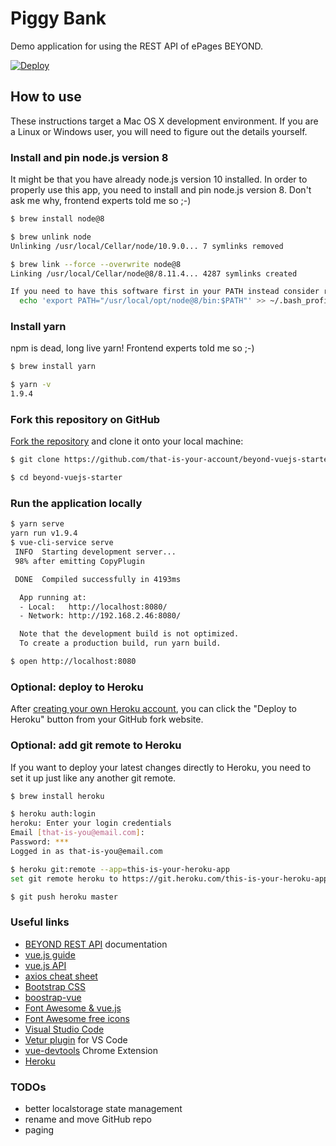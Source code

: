 # Piggy Bank

Demo application for using the REST API of ePages BEYOND.

[![Deploy](https://www.herokucdn.com/deploy/button.svg)](https://heroku.com/deploy)

## How to use

These instructions target a Mac OS X development environment.
If you are a Linux or Windows user, you will need to figure out the details yourself.

### Install and pin node.js version 8

It might be that you have already node.js version 10 installed. In order to properly use this app, you need to install and pin node.js version 8. Don't ask me why, frontend experts told me so ;-)

```sh
$ brew install node@8

$ brew unlink node
Unlinking /usr/local/Cellar/node/10.9.0... 7 symlinks removed

$ brew link --force --overwrite node@8
Linking /usr/local/Cellar/node@8/8.11.4... 4287 symlinks created

If you need to have this software first in your PATH instead consider running:
  echo 'export PATH="/usr/local/opt/node@8/bin:$PATH"' >> ~/.bash_profile
```

### Install yarn

npm is dead, long live yarn! Frontend experts told me so ;-)

```sh
$ brew install yarn

$ yarn -v
1.9.4
```

### Fork this repository on GitHub

[Fork the repository](https://github.com/jensfischerhh/beyond-vuejs-starter/fork) and clone it onto your local machine:

```sh
$ git clone https://github.com/that-is-your-account/beyond-vuejs-starter.git

$ cd beyond-vuejs-starter
```

### Run the application locally

```sh
$ yarn serve
yarn run v1.9.4
$ vue-cli-service serve
 INFO  Starting development server...
 98% after emitting CopyPlugin

 DONE  Compiled successfully in 4193ms                                                                                                                                                         12:17:47 PM

  App running at:
  - Local:   http://localhost:8080/
  - Network: http://192.168.2.46:8080/

  Note that the development build is not optimized.
  To create a production build, run yarn build.

$ open http://localhost:8080
```

### Optional: deploy to Heroku

After [creating your own Heroku account](https://signup.heroku.com/), you can click the "Deploy to Heroku" button from your GitHub fork website.

### Optional: add git remote to Heroku

If you want to deploy your latest changes directly to Heroku, you need to set it up just like any another git remote.

```sh
$ brew install heroku

$ heroku auth:login
heroku: Enter your login credentials
Email [that-is-you@email.com]:
Password: ***
Logged in as that-is-you@email.com

$ heroku git:remote --app=this-is-your-heroku-app
set git remote heroku to https://git.heroku.com/this-is-your-heroku-app.git

$ git push heroku master
```

### Useful links

* [BEYOND REST API](https://docs.beyondshop.cloud) documentation
* [vue.js guide](https://vuejs.org/v2/guide/)
* [vue.js API](https://vuejs.org/v2/api/)
* [axios cheat sheet](https://kapeli.com/cheat_sheets/Axios.docset/Contents/Resources/Documents/index)
* [Bootstrap CSS](https://getbootstrap.com/docs/4.0/getting-started/introduction/)
* [boostrap-vue](https://bootstrap-vue.js.org/docs/)
* [Font Awesome & vue.js](https://fontawesome.com/how-to-use/on-the-web/using-with/vuejs)
* [Font Awesome free icons](https://fontawesome.com/icons?d=gallery&m=free)
* [Visual Studio Code](https://code.visualstudio.com/)
* [Vetur plugin](https://vuejs.github.io/vetur/) for VS Code
* [vue-devtools](https://github.com/vuejs/vue-devtools) Chrome Extension
* [Heroku](https://heroku.com)

### TODOs

* better localstorage state management
* rename and move GitHub repo
* paging
